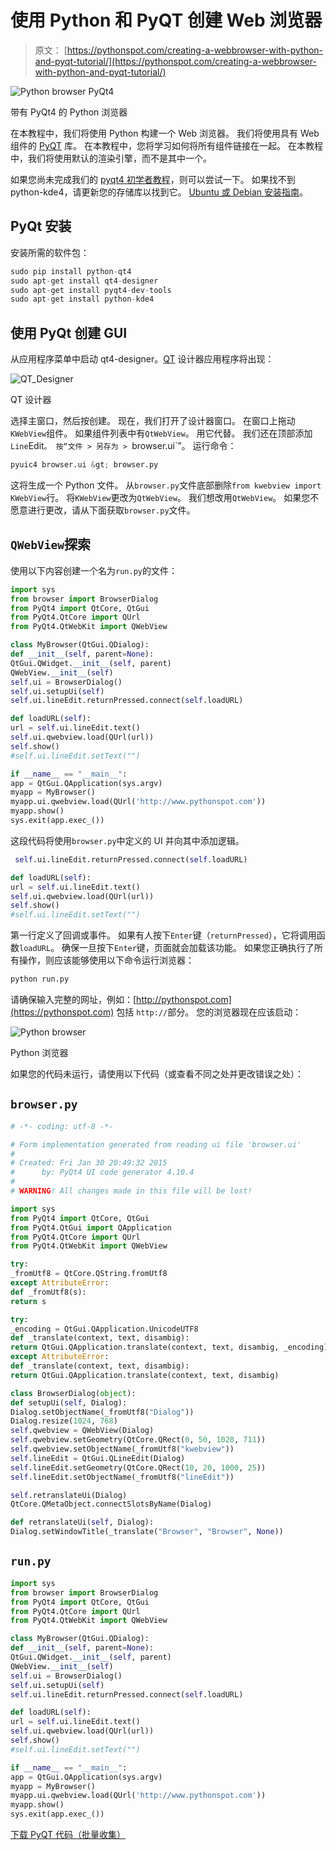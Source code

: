 # 使用 Python 和 PyQT 创建 Web 浏览器

> 原文： [https://pythonspot.com/creating-a-webbrowser-with-python-and-pyqt-tutorial/](https://pythonspot.com/creating-a-webbrowser-with-python-and-pyqt-tutorial/)

![Python browser PyQt4](img/287d5ac2bd36de412e26bc9ed4a3f4c9.jpg)

带有 PyQt4 的 Python 浏览器

在本教程中，我们将使用 Python 构建一个 Web 浏览器。 我们将使用具有 Web 组件的 [PyQT](https://pythonspot.com/en/pyqt4/) 库。 在本教程中，您将学习如何将所有组件链接在一起。 在本教程中，我们将使用默认的渲染引擎，而不是其中一个。

如果您尚未完成我们的 [pyqt4 初学者教程](https://pythonspot.com/en/building-an-application-gui-with-pyqt-beginners-tutorial/)，则可以尝试一下。 如果找不到 python-kde4，请更新您的存储库以找到它。 [Ubuntu 或 Debian 安装指南](https://packages.ubuntu.com/precise/i386/python-kde4/download)。

## PyQt 安装

安装所需的软件包：

```py
sudo pip install python-qt4
sudo apt-get install qt4-designer
sudo apt-get install pyqt4-dev-tools
sudo apt-get install python-kde4

```

## 使用 PyQt 创建 GUI

从应用程序菜单中启动 qt4-designer。[QT](https://pythonspot.com/en/pyqt4/) 设计器应用程序将出现：

![QT_Designer](img/c5c710d4eea36d37879737f96ff29bc9.jpg)

QT 设计器

选择主窗口，然后按创建。 现在，我们打开了设计器窗口。 在窗口上拖动`KWebView`组件。 如果组件列表中有`QtWebView`。 用它代替。 我们还在顶部添加`Line`Edit`。 按“文件 > 另存为 > `browser.ui`”。 运行命令：

```py
pyuic4 browser.ui &gt; browser.py

```

这将生成一个 Python 文件。 从`browser.py`文件底部删除`from kwebview import KWebView`行。 将`KWebView`更改为`QtWebView`。 我们想改用`QtWebView`。 如果您不愿意进行更改，请从下面获取`browser.py`文件。

## `QWebView`探索

使用以下内容创建一个名为`run.py`的文件：

```py
import sys
from browser import BrowserDialog
from PyQt4 import QtCore, QtGui
from PyQt4.QtCore import QUrl
from PyQt4.QtWebKit import QWebView

class MyBrowser(QtGui.QDialog):
def __init__(self, parent=None):
QtGui.QWidget.__init__(self, parent)
QWebView.__init__(self)
self.ui = BrowserDialog()
self.ui.setupUi(self)
self.ui.lineEdit.returnPressed.connect(self.loadURL)

def loadURL(self):
url = self.ui.lineEdit.text()
self.ui.qwebview.load(QUrl(url))
self.show()
#self.ui.lineEdit.setText("")

if __name__ == "__main__":
app = QtGui.QApplication(sys.argv)
myapp = MyBrowser()
myapp.ui.qwebview.load(QUrl('http://www.pythonspot.com'))
myapp.show()
sys.exit(app.exec_())

```

这段代码将使用`browser.py`中定义的 UI 并向其中添加逻辑。

```py
 self.ui.lineEdit.returnPressed.connect(self.loadURL)

def loadURL(self):
url = self.ui.lineEdit.text()
self.ui.qwebview.load(QUrl(url))
self.show()
#self.ui.lineEdit.setText("")

```

第一行定义了回调或事件。 如果有人按下`Enter`键（`returnPressed`），它将调用函数`loadURL`。 确保一旦按下`Enter`键，页面就会加载该功能。 如果您正确执行了所有操作，则应该能够使用以下命令运行浏览器：

```py
python run.py

```

请确保输入完整的网址，例如：[http://pythonspot.com](https://pythonspot.com) 包括 `http://`部分。 您的浏览器现在应该启动：

![Python browser](img/287d5ac2bd36de412e26bc9ed4a3f4c9.jpg)

Python 浏览器

如果您的代码未运行，请使用以下代码（或查看不同之处并更改错误之处）：

## `browser.py`


```py
# -*- coding: utf-8 -*-

# Form implementation generated from reading ui file 'browser.ui'
#
# Created: Fri Jan 30 20:49:32 2015
#      by: PyQt4 UI code generator 4.10.4
#
# WARNING! All changes made in this file will be lost!

import sys
from PyQt4 import QtCore, QtGui
from PyQt4.QtGui import QApplication
from PyQt4.QtCore import QUrl
from PyQt4.QtWebKit import QWebView

try:
_fromUtf8 = QtCore.QString.fromUtf8
except AttributeError:
def _fromUtf8(s):
return s

try:
_encoding = QtGui.QApplication.UnicodeUTF8
def _translate(context, text, disambig):
return QtGui.QApplication.translate(context, text, disambig, _encoding)
except AttributeError:
def _translate(context, text, disambig):
return QtGui.QApplication.translate(context, text, disambig)

class BrowserDialog(object):
def setupUi(self, Dialog):
Dialog.setObjectName(_fromUtf8("Dialog"))
Dialog.resize(1024, 768)
self.qwebview = QWebView(Dialog)
self.qwebview.setGeometry(QtCore.QRect(0, 50, 1020, 711))
self.qwebview.setObjectName(_fromUtf8("kwebview"))
self.lineEdit = QtGui.QLineEdit(Dialog)
self.lineEdit.setGeometry(QtCore.QRect(10, 20, 1000, 25))
self.lineEdit.setObjectName(_fromUtf8("lineEdit"))

self.retranslateUi(Dialog)
QtCore.QMetaObject.connectSlotsByName(Dialog)

def retranslateUi(self, Dialog):
Dialog.setWindowTitle(_translate("Browser", "Browser", None))

```

## `run.py`


```py
import sys
from browser import BrowserDialog
from PyQt4 import QtCore, QtGui
from PyQt4.QtCore import QUrl
from PyQt4.QtWebKit import QWebView

class MyBrowser(QtGui.QDialog):
def __init__(self, parent=None):
QtGui.QWidget.__init__(self, parent)
QWebView.__init__(self)
self.ui = BrowserDialog()
self.ui.setupUi(self)
self.ui.lineEdit.returnPressed.connect(self.loadURL)

def loadURL(self):
url = self.ui.lineEdit.text()
self.ui.qwebview.load(QUrl(url))
self.show()
#self.ui.lineEdit.setText("")

if __name__ == "__main__":
app = QtGui.QApplication(sys.argv)
myapp = MyBrowser()
myapp.ui.qwebview.load(QUrl('http://www.pythonspot.com'))
myapp.show()
sys.exit(app.exec_())

```

[下载 PyQT 代码（批量收集）](https://pythonspot.com/en/python-qt-examples/)